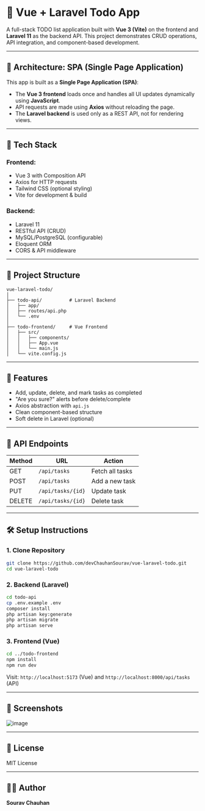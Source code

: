 # 📝 Vue + Laravel Todo App

A full-stack TODO list application built with **Vue 3 (Vite)** on the frontend and **Laravel 11** as the backend API. This project demonstrates CRUD operations, API integration, and component-based development.

---

## 🧠 Architecture: SPA (Single Page Application)

This app is built as a **Single Page Application (SPA)**:

- The **Vue 3 frontend** loads once and handles all UI updates dynamically using **JavaScript**.
- API requests are made using **Axios** without reloading the page.
- The **Laravel backend** is used only as a REST API, not for rendering views.

---

## 🔧 Tech Stack

### Frontend:
- Vue 3 with Composition API
- Axios for HTTP requests
- Tailwind CSS (optional styling)
- Vite for development & build

### Backend:
- Laravel 11
- RESTful API (CRUD)
- MySQL/PostgreSQL (configurable)
- Eloquent ORM
- CORS & API middleware

---

## 📁 Project Structure

```
vue-laravel-todo/
│
├── todo-api/          # Laravel Backend
│   ├── app/
│   ├── routes/api.php
│   └── .env
│
├── todo-frontend/     # Vue Frontend
│   ├── src/
│   │   ├── components/
│   │   ├── App.vue
│   │   └── main.js
│   └── vite.config.js
```

---

## 🚀 Features

- Add, update, delete, and mark tasks as completed
- "Are you sure?" alerts before delete/complete
- Axios abstraction with `api.js`
- Clean component-based structure
- Soft delete in Laravel (optional)

---

## 🔄 API Endpoints

| Method | URL               | Action           |
|--------|--------------------|------------------|
| GET    | `/api/tasks`       | Fetch all tasks  |
| POST   | `/api/tasks`       | Add a new task   |
| PUT    | `/api/tasks/{id}`  | Update task      |
| DELETE | `/api/tasks/{id}`  | Delete task      |

---

## 🛠️ Setup Instructions

### 1. Clone Repository
```bash
git clone https://github.com/devChauhanSourav/vue-laravel-todo.git
cd vue-laravel-todo
```

### 2. Backend (Laravel)
```bash
cd todo-api
cp .env.example .env
composer install
php artisan key:generate
php artisan migrate
php artisan serve
```

### 3. Frontend (Vue)
```bash
cd ../todo-frontend
npm install
npm run dev
```

Visit: `http://localhost:5173` (Vue) and `http://localhost:8000/api/tasks` (API)

---

## 📸 Screenshots

 ![image](https://github.com/user-attachments/assets/457ff37b-37a3-44c9-a83d-f0dd34f338af)


---

## 📃 License
MIT License

---

## 🙋‍♂️ Author
**Sourav Chauhan**   

